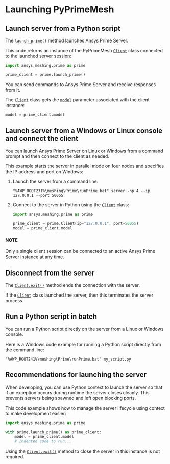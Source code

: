 
# Launching PyPrimeMesh

## Launch server from a Python script

The [`launch_prime()`](../api/_autosummary/ansys.meshing.prime.launch_prime.md#ansys.meshing.prime.launch_prime) method launches Ansys Prime Server.

This code returns an instance of the PyPrimeMesh [`Client`](../api/_autosummary/ansys.meshing.prime.Client.md#ansys.meshing.prime.Client) class connected to the launched server session:

```python
import ansys.meshing.prime as prime

prime_client = prime.launch_prime()
```

You can send commands to Ansys Prime Server and receive responses from it.

The [`Client`](../api/_autosummary/ansys.meshing.prime.Client.md#ansys.meshing.prime.Client) class gets the [`model`](../api/_autosummary/ansys.meshing.prime.Client.model.md#ansys.meshing.prime.Client.model)
parameter associated with the client instance:

```python
model = prime_client.model
```

## Launch server from a Windows or Linux console and connect the client

You can launch Ansys Prime Server on Linux or Windows from a command prompt and then connect to the client as needed.

This example starts the server in parallel mode on four nodes and specifies the IP address and port on Windows:

1. Launch the server from a command line:
   ```shell-session
   "%AWP_ROOT231%\meshing\Prime\runPrime.bat" server -np 4 --ip 127.0.0.1 --port 50055
   ```
2. Connect to the server in Python using the [`Client`](../api/_autosummary/ansys.meshing.prime.Client.md#ansys.meshing.prime.Client) class:
   ```python
   import ansys.meshing.prime as prime

   prime_client = prime.Client(ip="127.0.0.1", port=50055)
   model = prime_client.model
   ```

#### NOTE
Only a single client session can be connected to an active Ansys Prime Server instance at any time.

## Disconnect from the server

The [`Client.exit()`](../api/_autosummary/ansys.meshing.prime.Client.exit.md#ansys.meshing.prime.Client.exit) method ends the connection with the server.

If the [`Client`](../api/_autosummary/ansys.meshing.prime.Client.md#ansys.meshing.prime.Client) class launched the server, then this terminates the server process.

## Run a Python script in batch 

You can run a Python script directly on the server from a Linux or Windows console.

Here is a Windows code example for running a Python script directly from the command line:

```shell-session
"%AWP_ROOT241%\meshing\Prime\runPrime.bat" my_script.py
```

## Recommendations for launching the server

When developing, you can use Python context to launch the server so that if an exception
occurs during runtime the server closes cleanly. This prevents servers being spawned and
left open blocking ports.

This code example shows how to manage the server lifecycle using context to make development easier:

```python
import ansys.meshing.prime as prime

with prime.launch_prime() as prime_client:
    model = prime_client.model
    # Indented code to run...
```

Using the [`Client.exit()`](../api/_autosummary/ansys.meshing.prime.Client.exit.md#ansys.meshing.prime.Client.exit) method to close the server in this instance is not required.
